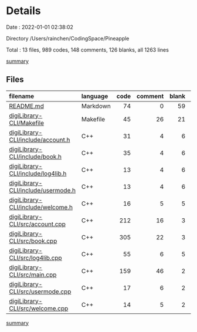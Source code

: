 # Details

Date : 2022-01-01 02:38:02

Directory /Users/rainchen/CodingSpace/Pineapple

Total : 13 files,  989 codes, 148 comments, 126 blanks, all 1263 lines

[summary](results.md)

## Files
| filename | language | code | comment | blank | total |
| :--- | :--- | ---: | ---: | ---: | ---: |
| [README.md](/README.md) | Markdown | 74 | 0 | 59 | 133 |
| [digiLibrary-CLI/Makefile](/digiLibrary-CLI/Makefile) | Makefile | 45 | 26 | 21 | 92 |
| [digiLibrary-CLI/include/account.h](/digiLibrary-CLI/include/account.h) | C++ | 31 | 4 | 6 | 41 |
| [digiLibrary-CLI/include/book.h](/digiLibrary-CLI/include/book.h) | C++ | 35 | 4 | 6 | 45 |
| [digiLibrary-CLI/include/log4lib.h](/digiLibrary-CLI/include/log4lib.h) | C++ | 13 | 4 | 6 | 23 |
| [digiLibrary-CLI/include/usermode.h](/digiLibrary-CLI/include/usermode.h) | C++ | 13 | 4 | 6 | 23 |
| [digiLibrary-CLI/include/welcome.h](/digiLibrary-CLI/include/welcome.h) | C++ | 16 | 5 | 5 | 26 |
| [digiLibrary-CLI/src/account.cpp](/digiLibrary-CLI/src/account.cpp) | C++ | 212 | 16 | 3 | 231 |
| [digiLibrary-CLI/src/book.cpp](/digiLibrary-CLI/src/book.cpp) | C++ | 305 | 22 | 3 | 330 |
| [digiLibrary-CLI/src/log4lib.cpp](/digiLibrary-CLI/src/log4lib.cpp) | C++ | 55 | 6 | 5 | 66 |
| [digiLibrary-CLI/src/main.cpp](/digiLibrary-CLI/src/main.cpp) | C++ | 159 | 46 | 2 | 207 |
| [digiLibrary-CLI/src/usermode.cpp](/digiLibrary-CLI/src/usermode.cpp) | C++ | 17 | 6 | 2 | 25 |
| [digiLibrary-CLI/src/welcome.cpp](/digiLibrary-CLI/src/welcome.cpp) | C++ | 14 | 5 | 2 | 21 |

[summary](results.md)